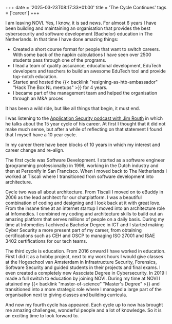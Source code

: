 +++
date = '2025-03-23T08:17:33+01:00'
title = 'The Cycle Continues'
tags = ['career']
+++

I am leaving NOVI. Yes, I know, it is sad news. For almost 6 years I have been building and maintaining an organisation that provides the best cybersecurity and software development (Bachelor) education in The Netherlands. In that time I have done amazing things:

- Created a short course format for people that want to switch careers. With some back of the napkin calculations I have seen over 2500 students pass through one of the programs.
- I lead a team of quality assurance, educational development, EduTech developers and teachers to build an awesome EduTech tool and provide top-notch education.
- Started and hosted the {{< backlink "resigning-as-htb-ambassador" "Hack The Box NL meetups" >}} for 4 years.
- I became part of the management team and helped the organisation through an M&A proces

It has been a wild ride, but like all things that begin, it must end.

I was listening to the [Application Security podcast with Jim Routh](https://open.spotify.com/episode/2eWAMw6JENTsbKRwodQv1c?si=936fd9ebd14f4d02) in which he talks about the 15 year cycle of his career. At first I thought that it did not make much sense, but after a while of reflecting on that statement I found that I myself have a 10 year cycle.

In my career there have been blocks of 10 years in which my interest and career change and re-align. 

The first cycle was Software Development. I started as a software engineer (programming professionally) in 1996, working in the Dutch industry and then at Personify in San Francisco. When I moved back to The Netherlands I worked at Tiscali where I transitioned from software development into architecture. 

Cycle two was all about architecture. From Tiscali I moved on to eBuddy in 2006 as the lead architect for our chatplatform. I was a beautiful combination of coding and designing and I look back at it with great love. From the insane time at an internet startup I moved into an architecture role at Infomedics. I combined my coding and architecture skills to build out an amazing platform that serves millions of people on a daily basis. During my time at Infomedics I achived a Bachelor Degree in ICT and I started making Cyber Security a more present part of my career, from obtaining certifications such as CEH and OSCP to managing ISO 27001 and ISAE 3402 certifications for our tech teams.

The third cycle is education. From 2016 onward I have worked in education. First I did it as a hobby project, next to my work hours I would give classes at the Hogeschool van Amsterdam in Infrastructure Security, Forensics, Software Security and guided students in their projects and final exams. I even created a completely new Associate Degree in Cybersecurity. In 2019 I made a full switch to education by joining NOVI. During my time at NOVI I attained my {{< backlink "master-of-science" "Master's Degree" >}} and transitioned into a more strategic role where I managed a large part of the organisation next to giving classes and building curricula.

And now my fourth cycle has appeared. Each cycle up to now has brought me amazing challenges, wonderful people and a lot of knowledge. So it is an exciting time to look forward to.

